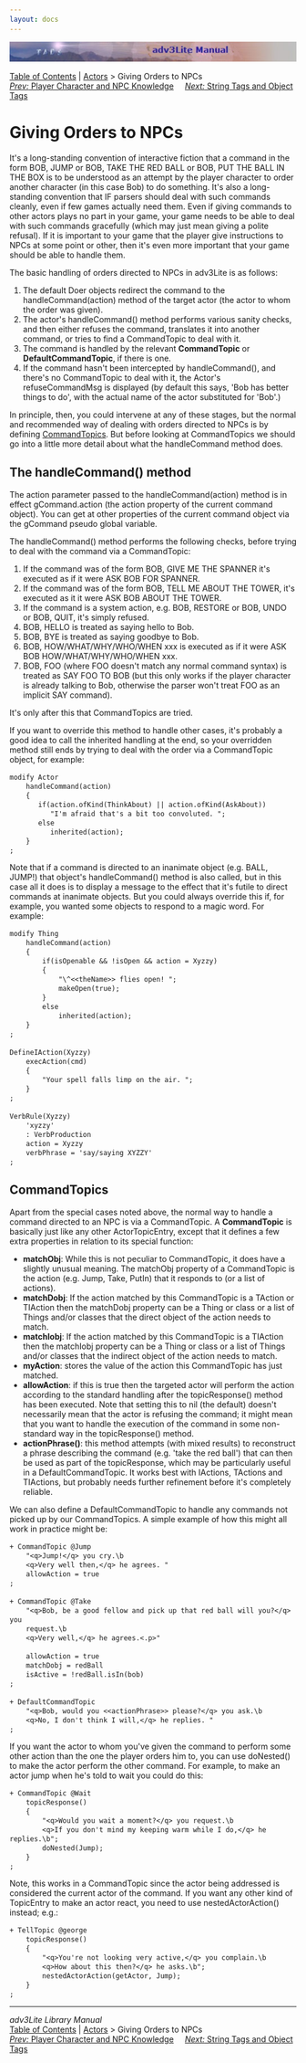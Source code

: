 ```yaml
---
layout: docs
---
```

<div class="topbar">

<img src="topbar.jpg" data-border="0" />

</div>

<div class="nav">

<a href="toc.html" class="nav">Table of Contents</a> \|
<a href="actor.html" class="nav">Actors</a> \> Giving Orders to NPCs  
<span class="navnp"><a href="knowledge.html" class="nav"><em>Prev:</em> Player Character and
NPC Knowledge</a>    
<a href="tags.html" class="nav"><em>Next:</em> String Tags and Object
Tags</a>     </span>

</div>

<div class="main">

# Giving Orders to NPCs

It's a long-standing convention of interactive fiction that a command in
the form BOB, JUMP or BOB, TAKE THE RED BALL or BOB, PUT THE BALL IN THE
BOX is to be understood as an attempt by the player character to order
another character (in this case Bob) to do something. It's also a
long-standing convention that IF parsers should deal with such commands
cleanly, even if few games actually need them. Even if giving commands
to other actors plays no part in your game, your game needs to be able
to deal with such commands gracefully (which may just mean giving a
polite refusal). If it is important to your game that the player give
instructions to NPCs at some point or other, then it's even more
important that your game should be able to handle them.

The basic handling of orders directed to NPCs in adv3Lite is as follows:

1.  The default Doer objects redirect the command to the
    handleCommand(action) method of the target actor (the actor to whom
    the order was given).
2.  The actor's handleCommand() method performs various sanity checks,
    and then either refuses the command, translates it into another
    command, or tries to find a CommandTopic to deal with it.
3.  The command is handled by the relevant **CommandTopic** or
    **DefaultCommandTopic**, if there is one.
4.  If the command hasn't been intercepted by handleCommand(), and
    there's no CommandTopic to deal with it, the Actor's
    refuseCommandMsg is displayed (by default this says, 'Bob has better
    things to do', with the actual name of the actor substituted for
    'Bob'.)

In principle, then, you could intervene at any of these stages, but the
normal and recommended way of dealing with orders directed to NPCs is by
defining [CommandTopics](#commandtopic). But before looking at
CommandTopics we should go into a little more detail about what the
handleCommand method does.

<span id="handlecom"></span>

## The handleCommand() method

The action parameter passed to the handleCommand(action) method is in
effect gCommand.action (the action property of the current command
object). You can get at other properties of the current command object
via the gCommand pseudo global variable.

The handleCommand() method performs the following checks, before trying
to deal with the command via a CommandTopic:

1.  If the command was of the form BOB, GIVE ME THE SPANNER it's
    executed as if it were ASK BOB FOR SPANNER.
2.  If the command was of the form BOB, TELL ME ABOUT THE TOWER, it's
    executed as it it were ASK BOB ABOUT THE TOWER.
3.  If the command is a system action, e.g. BOB, RESTORE or BOB, UNDO or
    BOB, QUIT, it's simply refused.
4.  BOB, HELLO is treated as saying hello to Bob.
5.  BOB, BYE is treated as saying goodbye to Bob.
6.  BOB, HOW/WHAT/WHY/WHO/WHEN xxx is executed as if it were ASK BOB
    HOW/WHAT/WHY/WHO/WHEN xxx.
7.  BOB, FOO (where FOO doesn't match any normal command syntax) is
    treated as SAY FOO TO BOB (but this only works if the player
    character is already talking to Bob, otherwise the parser won't
    treat FOO as an implicit SAY command).

It's only after this that CommandTopics are tried.

If you want to override this method to handle other cases, it's probably
a good idea to call the inherited handling at the end, so your
overridden method still ends by trying to deal with the order via a
CommandTopic object, for example:

<div class="code">

    modify Actor
        handleCommand(action)
        {
           if(action.ofKind(ThinkAbout) || action.ofKind(AskAbout))
              "I'm afraid that's a bit too convoluted. ";
           else
              inherited(action);
        }
    ;

</div>

Note that if a command is directed to an inanimate object (e.g. BALL,
JUMP!) that object's handleCommand() method is also called, but in this
case all it does is to display a message to the effect that it's futile
to direct commands at inanimate objects. But you could always override
this if, for example, you wanted some objects to respond to a magic
word. For example:

<div class="code">

    modify Thing    
        handleCommand(action)
        {
            if(isOpenable && !isOpen && action = Xyzzy)
            {
                "\^<<theName>> flies open! ";
                makeOpen(true);
            }
            else
                inherited(action);
        }
    ;

    DefineIAction(Xyzzy)
        execAction(cmd)
        {
            "Your spell falls limp on the air. ";
        }
    ;

    VerbRule(Xyzzy)
        'xyzzy'
        : VerbProduction
        action = Xyzzy
        verbPhrase = 'say/saying XYZZY'
    ;

</div>

  

## <span id="commandtopic">CommandTopics</span>

Apart from the special cases noted above, the normal way to handle a
command directed to an NPC is via a CommandTopic. A **CommandTopic** is
basically just like any other ActorTopicEntry, except that it defines a
few extra properties in relation to its special function:

- **matchObj**: While this is not peculiar to CommandTopic, it does have
  a slightly unusual meaning. The matchObj property of a CommandTopic is
  the action (e.g. Jump, Take, PutIn) that it responds to (or a list of
  actions).
- **matchDobj**: If the action matched by this CommandTopic is a TAction
  or TIAction then the matchDobj property can be a Thing or class or a
  list of Things and/or classes that the direct object of the action
  needs to match.
- **matchIobj**: If the action matched by this CommandTopic is a
  TIAction then the matchIobj property can be a Thing or class or a list
  of Things and/or classes that the indirect object of the action needs
  to match.
- **myAction**: stores the value of the action this CommandTopic has
  just matched.
- **allowAction**: if this is true then the targeted actor will perform
  the action according to the standard handling after the
  topicResponse() method has been executed. Note that setting this to
  nil (the default) doesn't necessarily mean that the actor is refusing
  the command; it might mean that you want to handle the execution of
  the command in some non-standard way in the topicResponse() method.
- **actionPhrase()**: this method attempts (with mixed results) to
  reconstruct a phrase describing the command (e.g. 'take the red ball')
  that can then be used as part of the topicResponse, which may be
  particularly useful in a DefaultCommandTopic. It works best with
  IActions, TActions and TIActions, but probably needs further
  refinement before it's completely reliable.

We can also define a DefaultCommandTopic to handle any commands not
picked up by our CommandTopics. A simple example of how this might all
work in practice might be:

<div class="code">

    + CommandTopic @Jump
        "<q>Jump!</q> you cry.\b
        <q>Very well then,</q> he agrees. "
        allowAction = true
    ;

    + CommandTopic @Take
        "<q>Bob, be a good fellow and pick up that red ball will you?</q> you
        request.\b
        <q>Very well,</q> he agrees.<.p>"
        
        allowAction = true
        matchDobj = redBall
        isActive = !redBall.isIn(bob)
    ;

    + DefaultCommandTopic
        "<q>Bob, would you <<actionPhrase>> please?</q> you ask.\b
        <q>No, I don't think I will,</q> he replies. "
    ;

</div>

If you want the actor to whom you've given the command to perform some
other action than the one the player orders him to, you can use
<span class="code">doNested()</span> to make the actor perform the other
command. For example, to make an actor jump when he's told to wait you
could do this:

<div class="code">

    + CommandTopic @Wait
        topicResponse()
        {
            "<q>Would you wait a moment?</q> you request.\b
            <q>If you don't mind my keeping warm while I do,</q> he replies.\b";
            doNested(Jump);
        }
    ;

</div>

Note, this works in a CommandTopic since the actor being addressed is
considered the current actor of the command. If you want any other kind
of TopicEntry to make an actor react, you need to use
<span class="code">nestedActorAction()</span> instead; e.g.:

<div class="code">

    + TellTopic @george
        topicResponse()
        {
            "<q>You're not looking very active,</q> you complain.\b
            <q>How about this then?</q> he asks.\b";
            nestedActorAction(getActor, Jump);    
        }    
    ;

</div>

</div>

------------------------------------------------------------------------

<div class="navb">

*adv3Lite Library Manual*  
<a href="toc.html" class="nav">Table of Contents</a> \|
<a href="actor.html" class="nav">Actors</a> \> Giving Orders to NPCs  
<span class="navnp"><a href="knowledge.html" class="nav"><em>Prev:</em> Player Character and
NPC Knowledge</a>    
<a href="tags.html" class="nav"><em>Next:</em> String Tags and Object
Tags</a>     </span>

</div>
